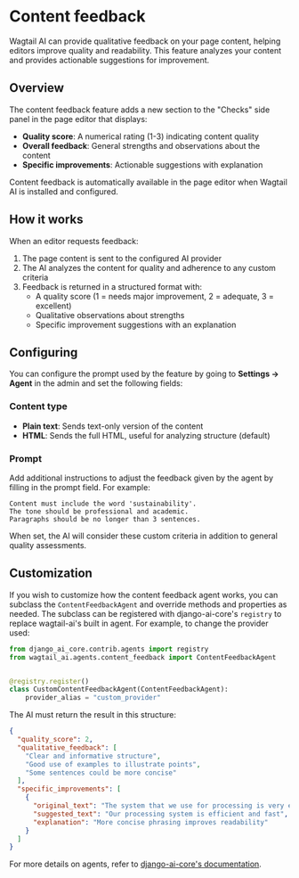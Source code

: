 # Content feedback

Wagtail AI can provide qualitative feedback on your page content, helping editors improve quality and readability. This feature analyzes your content and provides actionable suggestions for improvement.

## Overview

The content feedback feature adds a new section to the "Checks" side panel in the page editor that displays:

- **Quality score**: A numerical rating (1-3) indicating content quality
- **Overall feedback**: General strengths and observations about the content
- **Specific improvements**: Actionable suggestions with explanation

Content feedback is automatically available in the page editor when Wagtail AI is installed and configured.

## How it works

When an editor requests feedback:

1. The page content is sent to the configured AI provider
2. The AI analyzes the content for quality and adherence to any custom criteria
3. Feedback is returned in a structured format with:
   - A quality score (1 = needs major improvement, 2 = adequate, 3 = excellent)
   - Qualitative observations about strengths
   - Specific improvement suggestions with an explanation

## Configuring

You can configure the prompt used by the feature by going to **Settings → Agent** in the admin and set the following fields:

### Content type

- **Plain text**: Sends text-only version of the content
- **HTML**: Sends the full HTML, useful for analyzing structure (default)

### Prompt

Add additional instructions to adjust the feedback given by the agent by filling in the prompt field. For example:

```
Content must include the word 'sustainability'.
The tone should be professional and academic.
Paragraphs should be no longer than 3 sentences.
```

When set, the AI will consider these custom criteria in addition to general quality assessments.

## Customization

If you wish to customize how the content feedback agent works, you can subclass the `ContentFeedbackAgent` and override methods and properties as needed. The subclass can be registered with django-ai-core's `registry` to replace wagtail-ai's built in agent. For example, to change the provider used:

```python
from django_ai_core.contrib.agents import registry
from wagtail_ai.agents.content_feedback import ContentFeedbackAgent


@registry.register()
class CustomContentFeedbackAgent(ContentFeedbackAgent):
    provider_alias = "custom_provider"
```

The AI must return the result in this structure:

```json
{
  "quality_score": 2,
  "qualitative_feedback": [
    "Clear and informative structure",
    "Good use of examples to illustrate points",
    "Some sentences could be more concise"
  ],
  "specific_improvements": [
    {
      "original_text": "The system that we use for processing is very efficient and fast",
      "suggested_text": "Our processing system is efficient and fast",
      "explanation": "More concise phrasing improves readability"
    }
  ]
}
```

For more details on agents, refer to [django-ai-core's documentation](https://django-ai-core.readthedocs.io/en/latest/modules/agents/).
